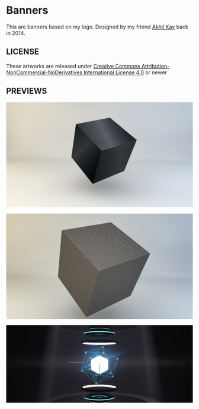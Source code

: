 # Banners
This are banners based on my logo. Designed by my friend [Akhil Kay](https://deviantart.com/akhilkay) back in 2014.

## LICENSE
These artworks are released under [Creative Commons Attribution-NonCommercial-NoDerivatives International License 4.0](https://creativecommons.org/licenses/by-nc-nd/4.0/) or newer

## PREVIEWS
![Brushed Metal Cube](Brushed%20Metal%20Cube.jpg)

![Metal Weave Cube](Metal%20Weave%20Cube.jpg)

![HEXcube Lab](HEXcube%20Lab.jpg)
